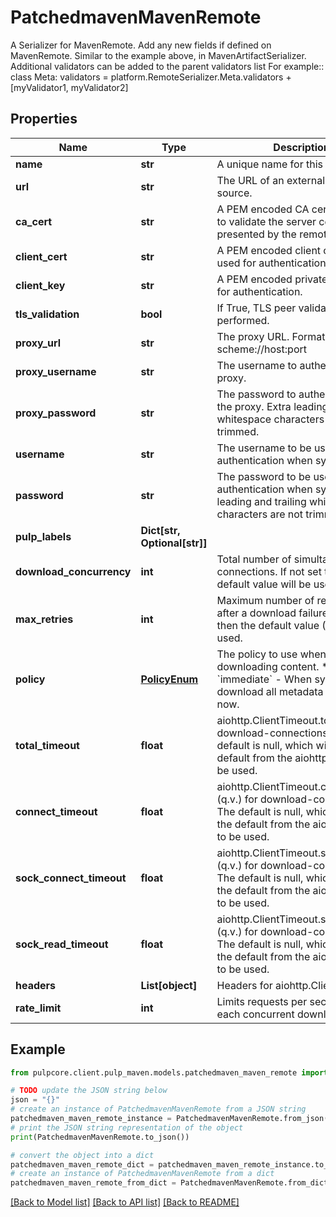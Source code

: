 # PatchedmavenMavenRemote

A Serializer for MavenRemote.  Add any new fields if defined on MavenRemote. Similar to the example above, in MavenArtifactSerializer. Additional validators can be added to the parent validators list  For example::  class Meta:     validators = platform.RemoteSerializer.Meta.validators + [myValidator1, myValidator2]

## Properties

Name | Type | Description | Notes
------------ | ------------- | ------------- | -------------
**name** | **str** | A unique name for this remote. | [optional] 
**url** | **str** | The URL of an external content source. | [optional] 
**ca_cert** | **str** | A PEM encoded CA certificate used to validate the server certificate presented by the remote server. | [optional] 
**client_cert** | **str** | A PEM encoded client certificate used for authentication. | [optional] 
**client_key** | **str** | A PEM encoded private key used for authentication. | [optional] 
**tls_validation** | **bool** | If True, TLS peer validation must be performed. | [optional] 
**proxy_url** | **str** | The proxy URL. Format: scheme://host:port | [optional] 
**proxy_username** | **str** | The username to authenticte to the proxy. | [optional] 
**proxy_password** | **str** | The password to authenticate to the proxy. Extra leading and trailing whitespace characters are not trimmed. | [optional] 
**username** | **str** | The username to be used for authentication when syncing. | [optional] 
**password** | **str** | The password to be used for authentication when syncing. Extra leading and trailing whitespace characters are not trimmed. | [optional] 
**pulp_labels** | **Dict[str, Optional[str]]** |  | [optional] 
**download_concurrency** | **int** | Total number of simultaneous connections. If not set then the default value will be used. | [optional] 
**max_retries** | **int** | Maximum number of retry attempts after a download failure. If not set then the default value (3) will be used. | [optional] 
**policy** | [**PolicyEnum**](PolicyEnum.md) | The policy to use when downloading content.  * &#x60;immediate&#x60; - When syncing, download all metadata and content now. | [optional] 
**total_timeout** | **float** | aiohttp.ClientTimeout.total (q.v.) for download-connections. The default is null, which will cause the default from the aiohttp library to be used. | [optional] 
**connect_timeout** | **float** | aiohttp.ClientTimeout.connect (q.v.) for download-connections. The default is null, which will cause the default from the aiohttp library to be used. | [optional] 
**sock_connect_timeout** | **float** | aiohttp.ClientTimeout.sock_connect (q.v.) for download-connections. The default is null, which will cause the default from the aiohttp library to be used. | [optional] 
**sock_read_timeout** | **float** | aiohttp.ClientTimeout.sock_read (q.v.) for download-connections. The default is null, which will cause the default from the aiohttp library to be used. | [optional] 
**headers** | **List[object]** | Headers for aiohttp.Clientsession | [optional] 
**rate_limit** | **int** | Limits requests per second for each concurrent downloader | [optional] 

## Example

```python
from pulpcore.client.pulp_maven.models.patchedmaven_maven_remote import PatchedmavenMavenRemote

# TODO update the JSON string below
json = "{}"
# create an instance of PatchedmavenMavenRemote from a JSON string
patchedmaven_maven_remote_instance = PatchedmavenMavenRemote.from_json(json)
# print the JSON string representation of the object
print(PatchedmavenMavenRemote.to_json())

# convert the object into a dict
patchedmaven_maven_remote_dict = patchedmaven_maven_remote_instance.to_dict()
# create an instance of PatchedmavenMavenRemote from a dict
patchedmaven_maven_remote_from_dict = PatchedmavenMavenRemote.from_dict(patchedmaven_maven_remote_dict)
```
[[Back to Model list]](../README.md#documentation-for-models) [[Back to API list]](../README.md#documentation-for-api-endpoints) [[Back to README]](../README.md)


